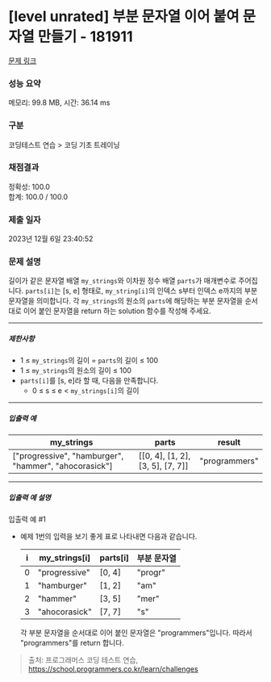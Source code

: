 # [level unrated] 부분 문자열 이어 붙여 문자열 만들기 - 181911 

[문제 링크](https://school.programmers.co.kr/learn/courses/30/lessons/181911) 

### 성능 요약

메모리: 99.8 MB, 시간: 36.14 ms

### 구분

코딩테스트 연습 > 코딩 기초 트레이닝

### 채점결과

정확성: 100.0<br/>합계: 100.0 / 100.0

### 제출 일자

2023년 12월 6일 23:40:52

### 문제 설명

<p>길이가 같은 문자열 배열 <code>my_strings</code>와 이차원 정수 배열 <code>parts</code>가 매개변수로 주어집니다. <code>parts[i]</code>는 [s, e] 형태로, <code>my_string[i]</code>의 인덱스 s부터 인덱스 e까지의 부분 문자열을 의미합니다. 각 <code>my_strings</code>의 원소의 <code>parts</code>에 해당하는 부분 문자열을 순서대로 이어 붙인 문자열을 return 하는 solution 함수를 작성해 주세요.</p>

<hr>

<h5>제한사항</h5>

<ul>
<li>1 ≤ <code>my_strings</code>의 길이 = <code>parts</code>의 길이 ≤ 100</li>
<li>1 ≤ <code>my_strings</code>의 원소의 길이 ≤ 100</li>
<li><code>parts[i]</code>를 [s, e]라 할 때, 다음을 만족합니다.

<ul>
<li>0 ≤ s ≤ e &lt; <code>my_strings[i]</code>의 길이</li>
</ul></li>
</ul>

<hr>

<h5>입출력 예</h5>
<table class="table">
        <thead><tr>
<th>my_strings</th>
<th>parts</th>
<th>result</th>
</tr>
</thead>
        <tbody><tr>
<td>["progressive", "hamburger", "hammer", "ahocorasick"]</td>
<td>[[0, 4], [1, 2], [3, 5], [7, 7]]</td>
<td>"programmers"</td>
</tr>
</tbody>
      </table>
<hr>

<h5>입출력 예 설명</h5>

<p>입출력 예 #1</p>

<ul>
<li><p>예제 1번의 입력을 보기 좋게 표로 나타내면 다음과 같습니다.</p>
<table class="table">
        <thead><tr>
<th>i</th>
<th>my_strings[i]</th>
<th>parts[i]</th>
<th>부분 문자열</th>
</tr>
</thead>
        <tbody><tr>
<td>0</td>
<td>"progressive"</td>
<td>[0, 4]</td>
<td>"progr"</td>
</tr>
<tr>
<td>1</td>
<td>"hamburger"</td>
<td>[1, 2]</td>
<td>"am"</td>
</tr>
<tr>
<td>2</td>
<td>"hammer"</td>
<td>[3, 5]</td>
<td>"mer"</td>
</tr>
<tr>
<td>3</td>
<td>"ahocorasick"</td>
<td>[7, 7]</td>
<td>"s"</td>
</tr>
</tbody>
      </table>
<p>각 부분 문자열을 순서대로 이어 붙인 문자열은 "programmers"입니다. 따라서 "programmers"를 return 합니다.</p></li>
</ul>


> 출처: 프로그래머스 코딩 테스트 연습, https://school.programmers.co.kr/learn/challenges